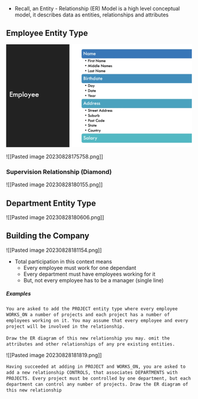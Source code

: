 - Recall, an Entity - Relationship (ER) Model is a high level conceptual model, it describes data as entities, relationships and attributes
## Employee Entity Type

![](Images/Pasted%20image%2020230828174854.png)


![[Pasted image 20230828175758.png]]

### Supervision Relationship (Diamond)
![[Pasted image 20230828180155.png]]
## Department Entity Type

![[Pasted image 20230828180606.png]]

## Building the Company

![[Pasted image 20230828181154.png]]

- Total participation in this context means
	- Every employee must work for one dependant
	- Every department must have employees working for it
	- But, not every employee has to be a manager (single line)


##### Examples

```
You are asked to add the PROJECT entity type where every employee WORKS_ON a number of projects and each project has a number of employees working on it. You may assume that every employee and every project will be involved in the relationship. 

Draw the ER diagram of this new relationship you may. omit the attributes and other relationships of any pre existing entities.
```

![[Pasted image 20230828181819.png]]

```
Having succeeded at adding in PROJECT and WORKS_ON, you are asked to add a new relationship CONTROLS, that associates DEPARTMENTS with PROJECTS. Every project must be controlled by one department, but each department can control any number of projects. Draw the ER diagram of this new relationship
```

